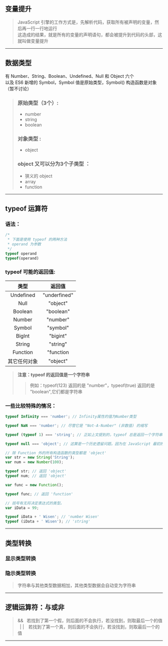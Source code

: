 ## 变量提升
> JavaScript 引擎的工作方式是，先解析代码，获取所有被声明的变量，然后再一行一行地运行<br>
这造成的结果，就是所有的变量的声明语句，都会被提升到代码的头部，这就叫做变量提升
---

## 数据类型
有 Number、String、Boolean、Undefined、Null 和 Object 六个<br>
以及 ES6 新增的 Symbol，Symbol 值是原始类型，Symbol() 构造函数是对象（暂不讨论）
>### 原始类型（3个）:
>* number
>* string
>* boolean
>### 对象类型 :
>* object
>### object 又可以分为3个子类型 ：
>* 狭义的 object
>* array
>* function
---
## typeof 运算符
### 语法：
```javascript
/*
 * 下面是使用 typeof 的两种方法
 * operand 为参数
 */
typeof operand    
typeof(operand)   
```
### typeof 可能的返回值:
| 类型 | 返回值 |
| :----: | :----: |
| Undefined | "underfined" |
| Null | "object" |
| Boolean |	"boolean" |
| Number	| "number" |
| Symbol | "symbol" |
| BigInt	| "bigint" |
| String	| "string" |
| Function | "function |
| 其它任何对象 | "object" |
> **注意：typeof 的返回值是一个字符串**<br>
>> 例如：typeof(123) 返回的是 "number"，typeof(true) 返回的是 "boolean",它们都是字符串
### 一些比较特殊的情况：
```javascript
typeof Infinity === 'number'; // Infinity属性的值为Number类型

typeof NaN === 'number'; // 尽管它是 "Not-A-Number" (非数值) 的缩写

typeof (typeof 1) === 'string'; // 正如上文提到的，typeof 总是返回一个字符串

typeof null === 'object'; // 这算是一个历史遗留问题。因为在 JavaScript 最初的实现中，JavaScript 中的值是由一个表示类型的标签和实际数据值表示的。对象的类型标签是 0。由于 null 代表的是空指针（大多数平台下值为 0x00），因此，null 的类型标签是 0，typeof null 也因此返回 "object"。
```
```javascript
// 除 Function 外的所有构造函数的类型都是 'object'
var str = new String('String');
var num = new Number(100);

typeof str; // 返回 'object'
typeof num; // 返回 'object'

var func = new Function();

typeof func; // 返回 'function'
```
```javascript
// 括号有无将决定表达式的类型。
var iData = 99;

typeof iData + ' Wisen'; // 'number Wisen'
typeof (iData + ' Wisen'); // 'string'
```
---

## 类型转换

### 显示类型转换
### 隐示类型转换
> 字符串与其他类型数据相加，其他类型数据会自动变为字符串<br>

---

## 逻辑运算符：与或非
> &&&ensp; 若找到了第一个假，则后面的不会执行，若没找到，则取最后一个的值<br>
>&ensp;| |&ensp;&ensp;若找到了第一个真，则后面的不会执行，若没找到，则取最后一个的值<br>
---

